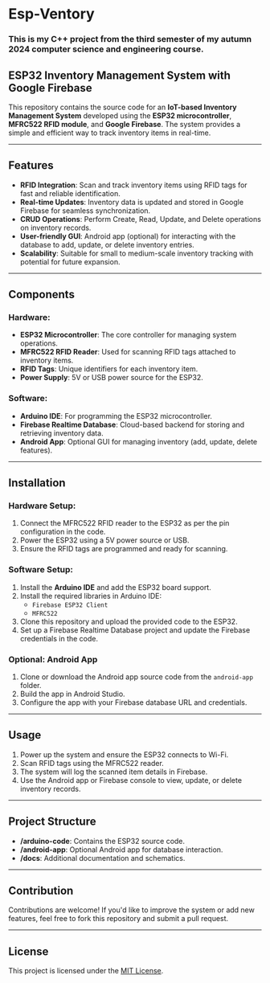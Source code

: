 # Esp-Ventory

### This is my C++ project from the third semester of my autumn 2024 computer science and engineering course.


## ESP32 Inventory Management System with Google Firebase

This repository contains the source code for an **IoT-based Inventory Management System** developed using the **ESP32 microcontroller**, **MFRC522 RFID module**, and **Google Firebase**. The system provides a simple and efficient way to track inventory items in real-time.

---

## Features
- **RFID Integration**: Scan and track inventory items using RFID tags for fast and reliable identification.
- **Real-time Updates**: Inventory data is updated and stored in Google Firebase for seamless synchronization.
- **CRUD Operations**: Perform Create, Read, Update, and Delete operations on inventory records.
- **User-friendly GUI**: Android app (optional) for interacting with the database to add, update, or delete inventory entries.
- **Scalability**: Suitable for small to medium-scale inventory tracking with potential for future expansion.

---

## Components
### Hardware:
- **ESP32 Microcontroller**: The core controller for managing system operations.
- **MFRC522 RFID Reader**: Used for scanning RFID tags attached to inventory items.
- **RFID Tags**: Unique identifiers for each inventory item.
- **Power Supply**: 5V or USB power source for the ESP32.

### Software:
- **Arduino IDE**: For programming the ESP32 microcontroller.
- **Firebase Realtime Database**: Cloud-based backend for storing and retrieving inventory data.
- **Android App**: Optional GUI for managing inventory (add, update, delete features).

---

## Installation
### Hardware Setup:
1. Connect the MFRC522 RFID reader to the ESP32 as per the pin configuration in the code.
2. Power the ESP32 using a 5V power source or USB.
3. Ensure the RFID tags are programmed and ready for scanning.

### Software Setup:
1. Install the **Arduino IDE** and add the ESP32 board support.
2. Install the required libraries in Arduino IDE:
   - `Firebase ESP32 Client`
   - `MFRC522`
3. Clone this repository and upload the provided code to the ESP32.
4. Set up a Firebase Realtime Database project and update the Firebase credentials in the code.

### Optional: Android App
1. Clone or download the Android app source code from the `android-app` folder.
2. Build the app in Android Studio.
3. Configure the app with your Firebase database URL and credentials.

---

## Usage
1. Power up the system and ensure the ESP32 connects to Wi-Fi.
2. Scan RFID tags using the MFRC522 reader.
3. The system will log the scanned item details in Firebase.
4. Use the Android app or Firebase console to view, update, or delete inventory records.

---

## Project Structure
- **/arduino-code**: Contains the ESP32 source code.
- **/android-app**: Optional Android app for database interaction.
- **/docs**: Additional documentation and schematics.

---

## Contribution
Contributions are welcome! If you'd like to improve the system or add new features, feel free to fork this repository and submit a pull request.

---

## License
This project is licensed under the [MIT License](LICENSE).



